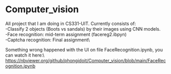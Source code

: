 # Computer_vision
All project that I am doing in CS331-UIT. Currently consists of:\
-Classify 2 objects (Boots vs sandals) by their images using CNN models.\
-Face recognition: mid-term assignment (facereg2.ibpyn)\
-Captcha recognition: Final assignment\

Something wrong happened with the UI on file FaceRecognition.ipynb, you can watch it here:\ https://nbviewer.org/github/phongidoit/Computer_vision/blob/main/FaceRecognition.ipynb
